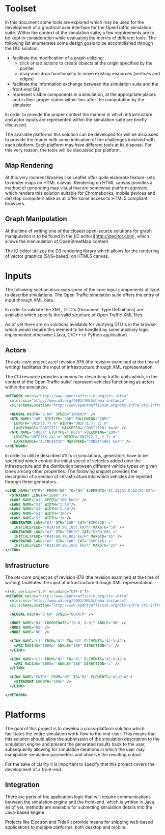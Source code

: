 # Toolset
In this document some tools are explored which may be used for the development 
of a graphical user interface for the OpenTraffic simulation suite. Within the 
context of the simulation suite, a few requirements are to be kept in 
consideration while evaluating the merrits of different tools. The following 
list enumerates some design goals to be accomplished through the GUI solution.

 - facilitate the modification of a graph utilizing:
   - click or tap actions to create objects at the origin specified by the pointer
   - drag-and-drop functionality to move existing resources (vertices and edges)
 - facilitate the information exchange between the simulation suite and the front-end GUI
 - represent visible components in a simulation, at the appropriate places and in their proper states within 1ms after the computation by the simulator

In order to provide the proper context the manner in which infrastructure and 
actor inputs are represented within the simulation suite are briefly discussed.

The available platforms this solution can be developed for will be discussed to
provide the reader with some indication of the challenges involved with each
platform. Each platform may have different tools at its disposal. For this very
reason, the tools will be discussed per platform.

## Map Rendering
At this very moment libraries like Leaflet offer quite elaborate feature-sets 
to render maps on HTML canvas. Rendering on HTML canvas provides a method of 
generating map visual that are somewhat platform agnostic, which renders this
solution suitable for Chromebooks, mobile devices and desktop computers alike
as all offer some access to HTML5 compliant browsers.

## Graph Manipulation
At the time of writing one of the closest open-source solutions for graph 
manipulation is to be found in the [iD editor][http://ideditor.com], which 
allows the manipulation of OpenStreetMap content.

The iD editor utilizes the D3 rendering library which allows for the rendering
of vector graphics (SVG-based) on HTML5 canvas.

# Inputs
The following section discusses some of the core input components utilized to
describe simulations. The Open Traffic simulation suite offers the entry of 
input through XML data.

In order to validate the XML, DTD's (Document Type Definitions) are available
which specify the valid structure of Open Traffic XML files.

As of yet there are no solutions available for verifying DTD's in the browser
which would require this element to be handled by some auxiliary logic 
implemented otherwise (Java, C/C++ or Python application).

## Actors
The _ots-core_ project as of revision 878 (the revision examined at the time of
writing) facilitates the input of infrastructure through XML representation.

The `GTU` resource provides a means for describing traffic units which, in the
context of the Open Traffic suite` represent vehicles functioning as actors 
within the simulation.

```xml
<NETWORK xmlns="http://www.opentrafficsim.org/ots-infra" 
  xmlns:xsi="http://www.w3.org/2001/XMLSchema-instance"
  xsi:schemaLocation="http://www.opentrafficsim.org/ots-infra ots-infra.xsd">

  <GLOBAL WIDTH="3.6m" SPEED="100km/h" />
  <GTU NAME="CAR" GTUTYPE="CAR" FOLLOWING="IDM+" 
    LENGTH="UNIF(5,7) m" WIDTH="UNIF(1.7, 2) m" 
    LANECHANGE="EGOISTIC" MAXSPEED="CONST(120) km/h" />
  <GTU NAME="TRUCK" GTUTYPE="TRUCK" FOLLOWING="IDM+" 
    LENGTH="UNIF(16,24) m" WIDTH="UNIF(2.2, 2.7) m" 
    LANECHANGE="ALTRUISTIC" MAXSPEED="CONST(100) km/h" />
</NETWORK>
```

In order to utilize described `GTU`'s in simulations, generators have to be 
specified which control the initial speed of vehicles added unto the 
infrastructure and the distribution between different vehicle types on given 
lanes among other properties. The following snippet provides the description of
a section of infrastructure into which vehicles are injected through three 
generators.

```xml
<LINK NAME="ENTRY" FROM="NE" TO="N1" ELEMENTS="S1-X1|A1:D:A2|X2-S2">
  <STRAIGHT LENGTH="200m" />
  <LANE NAME="A1" SPEED="100 km/h" />
  <LANE NAME="X1" WIDTH="2.5m"/>
  <LANE NAME="X2" WIDTH="2.5m"/>
  <LANE NAME="S1" WIDTH="2m"/>
  <LANE NAME="S2" WIDTH="2m"/>
  <GENERATOR LANE="A1" GTU="CAR" IAT="EXPO(30) s" 
    INITIALSPEED="TRIA(80,90,100) km/h" MAXGTU="50" />
  <GENERATOR LANE="A1" GTU="TRUCK" IAT="EXPO(60) s" 
    INITIALSPEED="TRIA(60,70,80) km/h" MAXGTU="25" />
  <GENERATOR LANE="A2" GTU="CAR" IAT="EXPO(45) s" 
    INITIALSPEED="TRIA(80,90,100) km/h" MAXGTU="25" />
</LINK>
```

## Infrastructure
The _ots-core_ project as of revision 878 (the revision examined at the time of
writing) facilitates the input of infrastructure through XML representation.

```xml
<?xml version="1.0" encoding="UTF-8"?>
<NETWORK xmlns="http://www.opentrafficsim.org/ots-infra"
  xmlns:xsi="http://www.w3.org/2001/XMLSchema-instance"
  xsi:schemaLocation="http://www.opentrafficsim.org/ots-infra ots-infra.xsd">

  <GLOBAL WIDTH="3.6m" SPEED="80km/h" />

  <NODE NAME="N1" COORDINATE="(0.0, 0.0)" ANGLE="90" />
  <NODE NAME="N2" />
  <NODE NAME="NE" />

  <LINK NAME="L1" FROM="N1" TO="N2" ELEMENTS="A1:D:A2">
    <ARC RADIUS="1000m" ANGLE="180" DIRECTION="L" />
  </LINK>

  <LINK NAME="L2" FROM="N2" TO="N1" ELEMENTS="A1:D:A2">
    <ARC RADIUS="1000m" ANGLE="180" DIRECTION="L" />
  </LINK>

  <LINK NAME="ENTRY" FROM="NE" TO="N1" ELEMENTS="A1:D:A2">
    <STRAIGHT LENGTH="200m" />
  </LINK>

</NETWORK>
```

# Platforms
The goal of this project is to develop a cross-platform solution which 
facilitates the entire simulation work-flow to the end-user. This means that 
this solution should allow the submission of the simulation description to
the simulation engine and present the generated results back to the user, 
subsequently allowing for simulation iterations in which the user may 
manipulate simulation parameters and observe the resulting output.

For the sake of clarity it is important to specify that this project covers the
development of a front-end.

## Integration
There are parts of the application logic that will require communications 
between the simulation engine and the front-end, which is written in Java. As 
of yet, methods are available for submitting simulation details into the 
Java-based engine.

Projects like Electron and TideKit provide means for shipping web-based 
applications to multiple platforms, both desktop and mobile.

<!--
## Graph Representation & Modification
## Simulation Rendering

 - Does the Animator offer hooks to handle customized drawing.
 - Mechanisme om data te exporteren vanuit OTS
-->
